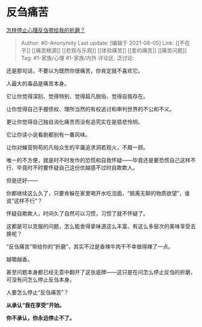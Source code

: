 # 反刍痛苦
[怎样停止心理反刍带给我的折磨？](https://www.zhihu.com/question/304564566/answer/2041446980)

> Author: #0-Anonymity
> Last update: [编辑于 2021-08-05]
> Link: [[不在乎]] [[痛苦根源]] [[悲观与乐观]] [[体验痛苦]] [[爱的痛苦]] [[痛苦问题]]
> Tag: #1-家族/心理 #1-家族/内外
> 评论区:
> 泛讨论:

还是那句话，不要以为既然你很痛苦，你肯定就不喜欢它。

人最大的毒品是痛苦本身。

它让你觉得深刻、觉得特别、觉得超凡脱俗、觉得自我存在。

让你觉得自己手握债权、理所当然的有权追讨和审判世界的不公和不义。

更让你觉得自己独自消化痛苦而没有追究实在是慈悲怜悯。

它让你读小说看剧都别有一番风味。

让你对蝇营狗苟的凡俗众生的平庸追求洞若观火，不屑一顾。

唯一的不方便，就是时不时发作的恐慌和自我怀疑——毕竟还是要恐慌自己这样不行、毕竟时不时要怀疑自己这份优越感不过时自欺欺人。

但是还好——

你都继续这么久了，只要肯躲在家里喝开水吃泡面，“脱离无聊的物质欲望”，谁说“这样不行”？

怀疑自欺欺人，时间久了自然可以习惯，习惯了就不怀疑了。

这都是可以克服的问题，怎么能舍得拿味道这么丰富、有这么多层次的美味享受去换呢？

“反刍痛苦”带给你的“折磨”，其实不过是香辣牛肉干不幸做得辣了一点。

越嚼越香。

甚至问题本身都已经无意中翻开了这张底牌——这只是在问怎么停止反刍的折磨，可没有问怎么停止反刍本身。

人要怎么停止“反刍痛苦”？

**从承认“我在享受”开始。**

**你不承认，你永远停止不了。**
